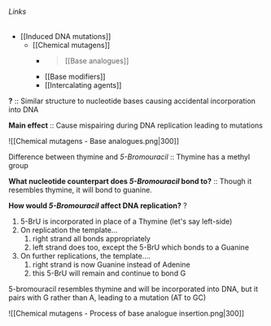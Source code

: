 ###### Links
- [[Induced DNA mutations]]
	- [[Chemical mutagens]]
		- > [[Base analogues]]
		- [[Base modifiers]]
		- [[Intercalating agents]]

**?** :: Similar structure to nucleotide bases causing accidental incorporation into DNA

**Main effect** :: Cause mispairing during DNA replication leading to mutations

![[Chemical mutagens - Base analogues.png|300]]

Difference between thymine and *5-Bromouracil* :: Thymine has a methyl group

**What nucleotide counterpart does *5-Bromouracil* bond to?** :: Though it resembles thymine, it will bond to guanine.

**How would *5-Bromouracil* affect DNA replication?**
?
1. 5-BrU is incorporated in place of a Thymine (let's say left-side)
2. On replication the template...
	1. right strand all bonds appropriately 
	2. left strand does too, except the 5-BrU which bonds to a Guanine
3. On further replications, the template....
	1. right strand is now Guanine instead of Adenine 
	2. this 5-BrU will remain and continue to bond G 

5-bromouracil resembles thymine and will be incorporated into DNA, but it pairs with G rather than A, leading to a mutation (AT to GC)

![[Chemical mutagens - Process of base analogue insertion.png|300]]
